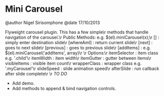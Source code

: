Mini Carousel
==============================================================
@author Nigel Sirisomphone
@date 17/10/2013

Flyweight carousel plugin. This has a few simple\r
methods that handle navigation of the carousel.\r
Public Methods:  e.g. $(el).miniCarousel(x);\r
  []           : simply enter destination slide\r
  [whereAmI]   : return current slide\r
  [next]       : goes to next slide\r
  [previous]   : goes to previous slide\r
  [addItems]   : e.g. $(el).miniCarousel('addItems', array)\r
\r
Options:\r
  itemSelector : item class e.g. '.child'\r
  itemWidth    : item width\r
  itemGutter   : gutter between items\r
  visibleItems : visible item count\r
  wrapperClass : wrapper class e.g. '.myCarousel'\r
  slideSpeed   : slide animation speed\r
  afterSlide   : run callback after slide complete\r
\r
*TO DO*
- Add demo.
- Add methods to append & bind navigation controls.